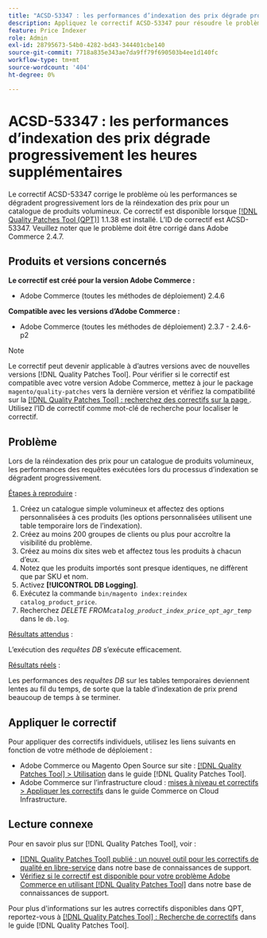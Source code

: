 ```yaml
---
title: "ACSD-53347 : les performances d’indexation des prix dégrade progressivement les heures supplémentaires"
description: Appliquez le correctif ACSD-53347 pour résoudre le problème Adobe Commerce où les performances se dégradent progressivement lors de la réindexation des prix pour un catalogue de produits volumineux.
feature: Price Indexer
role: Admin
exl-id: 28795673-54b0-4282-bd43-344401cbe140
source-git-commit: 7718a835e343ae7da9ff79f690503b4ee1d140fc
workflow-type: tm+mt
source-wordcount: '404'
ht-degree: 0%

---
```


# ACSD-53347 : les performances d’indexation des prix dégrade progressivement les heures supplémentaires

Le correctif ACSD-53347 corrige le problème où les performances se dégradent progressivement lors de la réindexation des prix pour un catalogue de produits volumineux. Ce correctif est disponible lorsque [[!DNL Quality Patches Tool (QPT)]](/help/announcements/adobe-commerce-announcements/magento-quality-patches-released-new-tool-to-self-serve-quality-patches.md) 1.1.38 est installé. L’ID de correctif est ACSD-53347. Veuillez noter que le problème doit être corrigé dans Adobe Commerce 2.4.7.

## Produits et versions concernés

**Le correctif est créé pour la version Adobe Commerce :**

* Adobe Commerce (toutes les méthodes de déploiement) 2.4.6

**Compatible avec les versions d’Adobe Commerce :**

* Adobe Commerce (toutes les méthodes de déploiement) 2.3.7 - 2.4.6-p2

>[!NOTE]
>
>Le correctif peut devenir applicable à d’autres versions avec de nouvelles versions [!DNL Quality Patches Tool]. Pour vérifier si le correctif est compatible avec votre version Adobe Commerce, mettez à jour le package `magento/quality-patches` vers la dernière version et vérifiez la compatibilité sur la [[!DNL Quality Patches Tool] : recherchez des correctifs sur la page ](https://experienceleague.adobe.com/tools/commerce-quality-patches/index.html?lang=fr). Utilisez l’ID de correctif comme mot-clé de recherche pour localiser le correctif.

## Problème

Lors de la réindexation des prix pour un catalogue de produits volumineux, les performances des requêtes exécutées lors du processus d’indexation se dégradent progressivement.

<u>Étapes à reproduire</u> :

1. Créez un catalogue simple volumineux et affectez des options personnalisées à ces produits (les options personnalisées utilisent une table temporaire lors de l’indexation).
1. Créez au moins 200 groupes de clients ou plus pour accroître la visibilité du problème.
1. Créez au moins dix sites web et affectez tous les produits à chacun d’eux.
1. Notez que les produits importés sont presque identiques, ne diffèrent que par SKU et nom.
1. Activez **[!UICONTROL DB Logging]**.
1. Exécutez la commande `bin/magento index:reindex catalog_product_price`.
1. Recherchez *DELETE FROM`catalog_product_index_price_opt_agr_temp`* dans le `db.log`.

<u>Résultats attendus</u> :

L’exécution des *requêtes DB* s’exécute efficacement.

<u>Résultats réels</u> :

Les performances des *requêtes DB* sur les tables temporaires deviennent lentes au fil du temps, de sorte que la table d’indexation de prix prend beaucoup de temps à se terminer.

## Appliquer le correctif

Pour appliquer des correctifs individuels, utilisez les liens suivants en fonction de votre méthode de déploiement :

* Adobe Commerce ou Magento Open Source sur site : [[!DNL Quality Patches Tool] > Utilisation](https://experienceleague.adobe.com/docs/commerce-operations/tools/quality-patches-tool/usage.html?lang=fr) dans le guide [!DNL Quality Patches Tool].
* Adobe Commerce sur l’infrastructure cloud : [mises à niveau et correctifs > Appliquer les correctifs](https://experienceleague.adobe.com/docs/commerce-cloud-service/user-guide/develop/upgrade/apply-patches.html?lang=fr) dans le guide Commerce on Cloud Infrastructure.

## Lecture connexe

Pour en savoir plus sur [!DNL Quality Patches Tool], voir :

* [[!DNL Quality Patches Tool] publié : un nouvel outil pour les correctifs de qualité en libre-service](/help/announcements/adobe-commerce-announcements/magento-quality-patches-released-new-tool-to-self-serve-quality-patches.md) dans notre base de connaissances de support.
* [Vérifiez si le correctif est disponible pour votre problème Adobe Commerce en utilisant  [!DNL Quality Patches Tool]](/help/support-tools/patches-available-in-qpt-tool/check-patch-for-magento-issue-with-magento-quality-patches.md) dans notre base de connaissances de support.

Pour plus d&#39;informations sur les autres correctifs disponibles dans QPT, reportez-vous à [[!DNL Quality Patches Tool] : Recherche de correctifs](https://experienceleague.adobe.com/tools/commerce-quality-patches/index.html?lang=fr) dans le guide [!DNL Quality Patches Tool].
